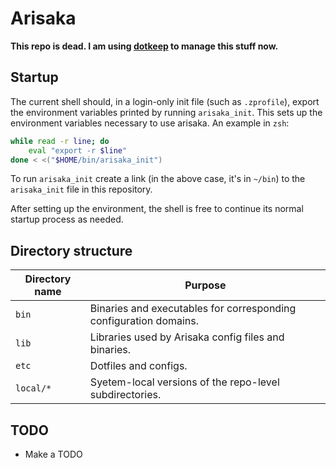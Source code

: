 # Arisaka

**This repo is dead. I am using [dotkeep](https://github.com/zacharied/dotkeep) to manage this stuff now.**

## Startup

The current shell should, in a login-only init file (such as `.zprofile`),
export the environment variables printed by running `arisaka_init`. This sets
up the environment variables necessary to use arisaka. An example in `zsh`:

```zsh
while read -r line; do
    eval "export -r $line"
done < <("$HOME/bin/arisaka_init")
```

To run `arisaka_init` create a link (in the above case, it's in `~/bin`) to the
`arisaka_init` file in this repository.

After setting up the environment, the shell is free to continue its normal
startup process as needed.

## Directory structure

| Directory name | Purpose |
| --- | --- |
| `bin` | Binaries and executables for corresponding configuration domains. |
| `lib` | Libraries used by Arisaka config files and binaries. |
| `etc` | Dotfiles and configs. |
| `local/*` | Syetem-local versions of the repo-level subdirectories. |

## TODO

* Make a TODO

